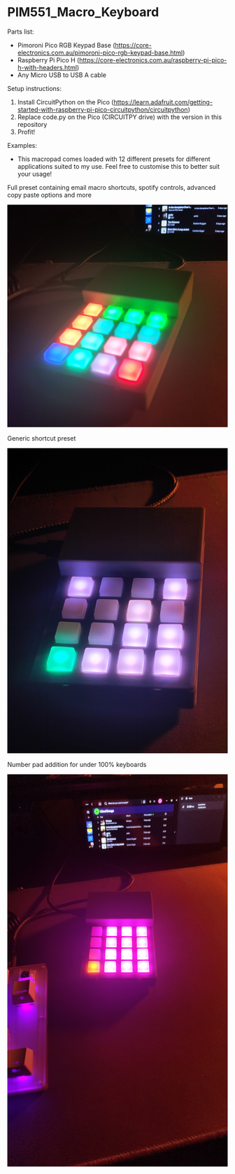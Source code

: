 # PIM551_Macro_Keyboard
Parts list:
- Pimoroni Pico RGB Keypad Base (https://core-electronics.com.au/pimoroni-pico-rgb-keypad-base.html)
- Raspberry Pi Pico H (https://core-electronics.com.au/raspberry-pi-pico-h-with-headers.html)
- Any Micro USB to USB A cable

Setup instructions:
1. Install CircuitPython on the Pico (https://learn.adafruit.com/getting-started-with-raspberry-pi-pico-circuitpython/circuitpython)
2. Replace code.py on the Pico (CIRCUITPY drive) with the version in this repository
3. Profit!


Examples:
- This macropad comes loaded with 12 different presets for different applications suited to my use. Feel free to customise this to better suit your usage!

Full preset containing email macro shortcuts, spotify controls, advanced copy paste options and more

![Full preset containing email macro shortcuts, spotify controls, advanced copy paste options and more macro pad image](images/pad1.jpg)

Generic shortcut preset

![Generic shortcut preset macro pad image](images/pad3.jpg)

Number pad addition for under 100% keyboards

![Number pad addition for under 100% keyboards macro pad image](images/pad4.jpg)
